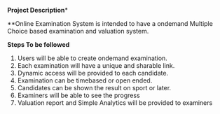 **Project Description***

**Online Examination System is intended to have a ondemand Multiple Choice based examination and valuation system.


**Steps To be followed**

1) Users will be able to create ondemand examination.
2) Each examination will have a unique and sharable link.
3) Dynamic access will be provided to each candidate.
4) Examination can be timebased or open ended.
5) Candidates can be shown the result on sport or later.
6) Examiners will be able to see the progress
7) Valuation report and Simple Analytics will be provided to examiners
